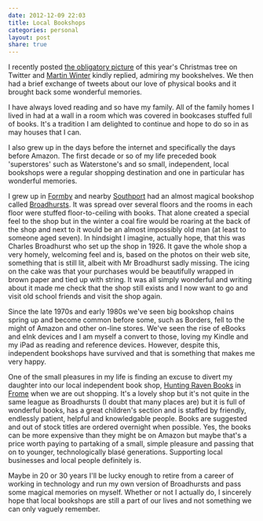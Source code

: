 ```yaml
---
date: 2012-12-09 22:03
title: Local Bookshops
categories: personal
layout: post
share: true
---
```


I recently posted [the obligatory picture](https://twitter.com/sgaw/status/277759182856400896) of this year's Christmas tree on Twitter and [Martin Winter](http://twitter.com/martinwinter) kindly replied, admiring my bookshelves. We then had a brief exchange of tweets about our love of physical books and it brought back some wonderful memories.

I have always loved reading and so have my family. All of the family homes I lived in had at a wall in a room which was covered in bookcases stuffed full of books. It's a tradition I am delighted to continue and hope to do so in as may houses that I can.

I also grew up in the days before the internet and specifically the days before Amazon. The first decade or so of my life preceded book 'superstores' such as Waterstone's and so small, independent, local bookshops were a regular shopping destination and one in particular has wonderful memories.

I grew up in [Formby](http://en.wikipedia.org/wiki/Formby) and nearby [Southport](http://en.wikipedia.org/wiki/Southport) had an almost magical bookshop called  [Broadhursts](http://www.ckbroadhurst.co.uk). It was spread over several floors and the rooms in each floor were stuffed floor-to-ceiling with books. That alone created a special feel to the shop  but in the winter a coal fire would be roaring at the back of the shop and next to it would be an almost impossibly old man (at least to someone aged seven). In hindsight I imagine, actually hope, that this was Charles Broadhurst who set up the shop in 1926. It gave the whole shop a very homely, welcoming feel and is, based on the photos on their web site, something that is still lit, albeit with Mr Broadhurst sadly missing. The icing on the cake was that your purchases would be beautifully wrapped in brown paper and tied up with string. It was all simply wonderful and writing about it made me check that the shop still exists and I now want to go and visit old school friends and visit the shop again.

Since the late 1970s and early 1980s we've seen big bookshop chains spring up and become common before some, such as Borders, fell to the might of Amazon and other on-line stores. We've seen the rise of eBooks and eInk devices and I am myself a convert to those, loving my Kindle and my iPad as reading and reference devices. However, despite this, independent bookshops have survived and that is something that makes me very happy.

One of the small pleasures in my life is finding an excuse to divert my daughter into our local independent book shop, [Hunting Raven Books](http://www.huntingravenbooks.co.uk) in [Frome](http://en.wikipedia.org/wiki/Frome) when we are out shopping. It's a lovely shop but it's not quite in the same league as Broadhursts (I doubt that many places are) but it is full of wonderful books, has a great children's section and is staffed by friendly, endlessly patient, helpful and knowledgable people. Books are suggested and out of stock titles are ordered overnight when possible. Yes, the books can be more expensive than they might be on Amazon but maybe that's a price worth paying to partaking of a small, simple pleasure and passing that on to younger, technologically blasé generations. Supporting local businesses and local people definitely is.

Maybe in 20 or 30 years I'll be lucky enough to retire from a career of working in technology and run my own version of Broadhursts and pass some magical memories on myself. Whether or not I actually do, I sincerely hope that local bookshops are still a part of our lives and not something we can only vaguely remember. 
